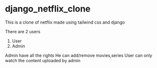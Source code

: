 # django_netflix_clone

This is a clone of netflix made using tailwind css and django

There are 2 users 

1. User
2. Admin

Admin have all the rights 
He can add/remove movies,series
User can only watch the content uploaded by admin 
